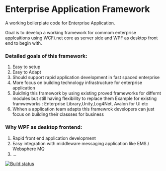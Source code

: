 # Enterprise Application Framework

A working boilerplate code for Enterprise Application.

Goal is to develop a working framework for commom enterprise applcaitions using WCF/.net core as server side and WPF as desktop front end to begin with.

### Detailed goals of this framework: ###

1. Easy to setup
2. Easy to Adapt
3. Should support rapid application development in fast spaced enterprise
4. More focus on building technology infrastructure for enterprise application
5. Buidlnig this framework by using existing proved frameworks for differnt modules but still having flexibility to replace them
   Example for existing framweworks : Enterprise Library,Unity,Log4Net, Avalon for UI etc
4. Whhen a application team adapts this framewrok developers can just focus on building their classses for business



### Why WPF as desktop frontend: ###
1. Rapid front end application development 
2. Easy integration with middleware messaging application like EMS / Websphere MQ
3. ...

[![Build status](https://ci.appveyor.com/api/projects/status/github/shekhar249/EnterpriseApplicationFramework) ](https://ci.appveyor.com/project/shekhar249/EnterpriseApplicationFramework) 

